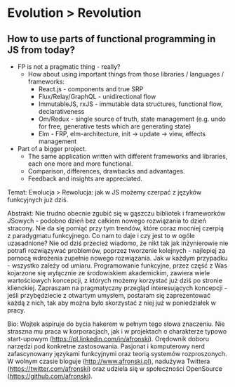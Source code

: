 # Evolution > Revolution

## How to use parts of functional programming in JS from today?

- FP is not a pragmatic thing - really?
  - How about using important things from those libraries / languages / frameworks:
    - React.js - components and true SRP
    - Flux/Relay/GraphQL - unidirectional flow
    - ImmutableJS, rxJS - immutable data structures, functional flow, declarativeness
    - Om/Redux - single source of truth, state management (e.g. undo for free, generative tests which are generating state)
    - Elm - FRP, elm-architecture, init -> update -> view, effects management
- Part of a bigger project.
  - The same application written with different frameworks and libraries, each one more and more functional.
  - Comparison, differences, drawbacks and advantages.
  - Feedback and insights are appreciated.

Temat: Ewolucja > Rewolucja: jak w JS możemy czerpać z języków funkcyjnych już dziś.

Abstrakt: Nie trudno obecnie zgubić się w gąszczu bibliotek i frameworków JSowych - podobno dzień bez całkiem nowego rozwiązania to dzień stracony. Nie da się pomiąć przy tym trendów, które coraz mocniej czerpią z paradygmatu funkcyjnego. Co nam to daje i czy jest to w ogóle uzasadnione? Nie od dziś przecież wiadomo, że nikt tak jak inżynierowie nie potrafi rozwiązywać problemów, poprzez tworzenie kolejnych - najlepiej za pomocą wdrożenia zupełnie nowego rozwiązania. Jak w każdym przypadku - wszystko zależy od umiaru. Programowanie funkcyjne, przez część z Was kojarzone się wyłącznie ze środowiskiem akademickim, zawiera wiele wartościowych koncepcji, z których możemy korzystać już dziś po stronie klienckiej. Zapraszam na pragmatyczny przegląd interesujących koncepcji - jeśli przybędziecie z otwartym umysłem, postaram się zaprezentować każdą z nich, tak aby można było skorzystać z niej już w poniedziałek w pracy.

Bio: Wojtek aspiruje do bycia hakerem w pełnym tego słowa znaczeniu. Nie straszna mu praca w korporacjach, jak i w projektach o charakterze typowo start-upowym (https://pl.linkedin.com/in/afronski). Orędownik doboru narzędzi pod konkretne zastosowania. Pasjonat i komputerowy nerd zafascynowany językami funkcyjnymi oraz teorią systemów rozproszonych. W wolnym czasie bloguje (http://www.afronski.pl), nadużywa Twittera (https://twitter.com/afronski) oraz udziela się w społeczności OpenSource (https://github.com/afronski).
